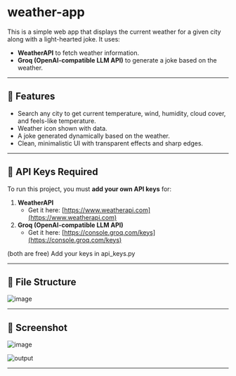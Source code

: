 # weather-app
This is a simple web app that displays the current weather for a given city along with a light-hearted joke. It uses:

- **WeatherAPI** to fetch weather information.
- **Groq (OpenAI-compatible LLM API)** to generate a joke based on the weather.

---

## 🚀 Features

- Search any city to get current temperature, wind, humidity, cloud cover, and feels-like temperature.
- Weather icon shown with data.
- A joke generated dynamically based on the weather.
- Clean, minimalistic UI with transparent effects and sharp edges.

---

## 🔑 API Keys Required

To run this project, you must **add your own API keys** for:

1. **WeatherAPI**  
   - Get it here: [https://www.weatherapi.com](https://www.weatherapi.com)
2. **Groq (OpenAI-compatible LLM API)**  
   - Get it here: [https://console.groq.com/keys](https://console.groq.com/keys)

(both are free)
Add your keys in api_keys.py

---

## 🧭 File Structure
![image](https://github.com/user-attachments/assets/94e17674-eec5-4d45-adbb-d483086dffc7)

---

## 📸 Screenshot

![image](https://github.com/user-attachments/assets/9d60a79c-37af-4da8-be91-492989266f0f)

![output](https://github.com/user-attachments/assets/acf9bf80-0b40-43cf-9ea0-9f34965cadd1)

---






